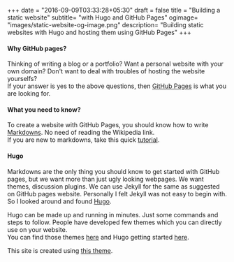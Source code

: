 +++
date = "2016-09-09T03:33:28+05:30"
draft = false
title = "Building a static website"
subtitle= "with Hugo and GitHub Pages"
ogimage= "images/static-website-og-image.png"
description= "Building static websites with Hugo and hosting them using GitHub Pages"
+++

#### Why GitHub pages?

Thinking of writing a blog or a portfolio? Want a personal website with your own domain? Don't want to deal with troubles of hosting the website yourselfs?  
If your answer is yes to the above questions, then <a target=_blank href="https://pages.github.com/">GitHub Pages</a> is what you are looking for.

#### What you need to know?

To create a website with GitHub Pages, you should know how to write [Markdowns](https://en.wikipedia.org/wiki/Markdown). No need of reading the Wikipedia link.  
If you are new to markdowns, take this quick <a target=_blank href="http://www.markdowntutorial.com">tutorial</a>. 

#### Hugo 
Markdowns are the only thing you should know to get started with GitHub pages, but we want more than just ugly looking webpages. We want themes, discussion plugins. We can use Jekyll for the same as suggested on GitHub pages website. Personally I felt Jekyll was not easy to begin with. So I looked around and found <a href="https://gohugo.io/" target=_blank>Hugo</a>. 
 
Hugo can be made up and running in minutes. Just some commands and steps to follow. People have developed few themes which you can directly use on your website.  
You can find those themes <a target=_blank href="http://themes.gohugo.io/">here</a> and Hugo getting started <a target=_blank href="http://gohugo.io/overview/introduction/">here</a>.  

This site is created using <a target=_blank href="http://themes.gohugo.io/beautifulhugo/">this theme</a>.


